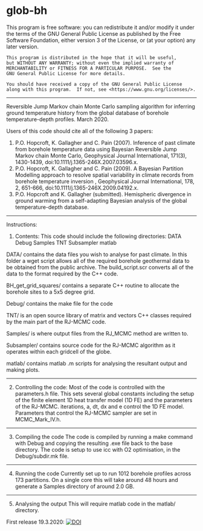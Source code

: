 # glob-bh

 This program is free software: you can redistribute it and/or modify
    it under the terms of the GNU General Public License as published by
    the Free Software Foundation, either version 3 of the License, or
    (at your option) any later version.

    This program is distributed in the hope that it will be useful,
    but WITHOUT ANY WARRANTY; without even the implied warranty of
    MERCHANTABILITY or FITNESS FOR A PARTICULAR PURPOSE.  See the
    GNU General Public License for more details.

    You should have received a copy of the GNU General Public License
    along with this program.  If not, see <https://www.gnu.org/licenses/>.
    
-------------------------------------------------------------------------------------
Reversible Jump Markov chain Monte Carlo sampling algorithm for inferring ground temperature history from the global database of borehole temperature-depth profiles.
March 2020.

Users of this code should cite all of the following 3 papers:
1. P.O. Hopcroft, K. Gallagher and C. Pain (2007). Inference of past climate from borehole temperature data using Bayesian Reversible Jump Markov chain Monte Carlo, Geophysical Journal International, 171(3), 1430-1439, doi:10.1111/j.1365-246X.2007.03596.x.
2. P.O. Hopcroft, K. Gallagher and C. Pain (2009). A Bayesian Partition Modelling approach to resolve spatial variability in climate records from borehole temperature inversion , Geophysical Journal International, 178, 2, 651-666, doi:10.1111/j.1365-246X.2009.04192.x.
3. P.O. Hopcroft and K. Gallagher (submitted). Hemispheric divergence in ground warming from a self-adapting Bayesian analysis of the global temperature-depth database.

-------------------------------------------------------------------------------------
Instructions:

1. Contents:
This code should include the following directories:
DATA
Debug
Samples
TNT
Subsampler
matlab

DATA/ contains the data files you wish to analyse for past climate.
In this folder a wget script allows all of the required borehole geothermal data to be obtained from the public archive.
The build_script.scr converts all of the data to the format required by the C++ code.

BH_get_grid_squares/ contains a separate C++ routine to allocate the borehole sites to a 5x5 degree grid.

Debug/ contains the make file for the code

TNT/ is an open source library of matrix and vectors C++ classes required by the main part of the RJ-MCMC code.

Samples/ is where output files from the RJ_MCMC method are written to.

Subsampler/ contains source code for the RJ-MCMC algorithm as it operates within each gridcell of the globe.

matlab/ contains matlab .m scripts for analysing the resultant output and making plots.

--------------------------------------------------
2. Controlling the code:
Most of the code is controlled with the parameters.h file. This sets several global constants including the setup of the finite element 1D heat transfer model (1D FE) and the parameters of the RJ-MCMC.
iterations, a, dt, dx and e control the 1D FE model.
Parameters that control the RJ-MCMC sampler are set in MCMC_Mark_IV.h.

--------------------------------------------------
3. Compiling the code
The code is compiled by running a make command with Debug and copying the resulting .exe file back to the base directory. The code is setup to use icc with O2 optimisation, in the Debug/subdir.mk file.

--------------------------------------------------
4. Running the code
Currently set up to run 1012 borehole profiles across 173 partitions. On a single core this will take around 48 hours and generate a Samples directory of around 2.0 GB.

--------------------------------------------------
5. Analysing the output
This will require matlab code in the matlab/ directory.



First release 19.3.2020:
[![DOI](https://zenodo.org/badge/248197045.svg)](https://zenodo.org/badge/latestdoi/248197045)
